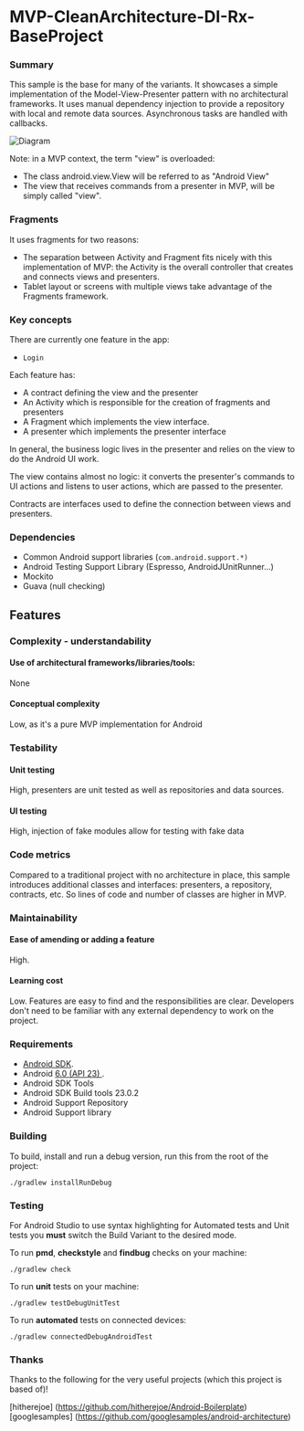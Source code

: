 # MVP-CleanArchitecture-DI-Rx-BaseProject

### Summary

This sample is the base for many of the variants. It showcases a simple
implementation of the Model-View-Presenter pattern with no architectural
frameworks. It uses manual dependency injection to provide a repository with
local and remote data sources. Asynchronous tasks are handled with callbacks.

<img src="https://github.com/googlesamples/android-architecture/wiki/images/mvp.png" alt="Diagram"/>

Note: in a MVP context, the term "view" is overloaded:

  * The class android.view.View will be referred to as "Android View"
  * The view that receives commands from a presenter in MVP, will be simply called
"view".

### Fragments

It uses fragments for two reasons:

  * The separation between Activity and Fragment fits nicely with this
implementation of MVP: the Activity is the overall controller that creates and
connects views and presenters.
  * Tablet layout or screens with multiple views take advantage of the Fragments
framework.

### Key concepts

There are currently one feature in the app:

  * <code>Login</code>

Each feature has:

  * A contract defining the view and the presenter
  * An Activity which is responsible for the creation of fragments and presenters
  * A Fragment which implements the view interface.
  * A presenter which implements the presenter interface

In general, the business logic lives in the presenter and relies on the view to
do the Android UI work.

The view contains almost no logic: it converts the presenter's commands to UI
actions and listens to user actions, which are passed to the presenter.

Contracts are interfaces used to define the connection between views and
presenters.

### Dependencies

  * Common Android support libraries (<code>com.android.support.\*)</code>
  * Android Testing Support Library (Espresso, AndroidJUnitRunner…)
  * Mockito
  * Guava (null checking)

## Features

### Complexity - understandability

#### Use of architectural frameworks/libraries/tools:

None

#### Conceptual complexity

Low, as it's a pure MVP implementation for Android

### Testability

#### Unit testing

High, presenters are unit tested as well as repositories and data sources.

#### UI testing

High, injection of fake modules allow for testing with fake data

### Code metrics

Compared to a traditional project with no architecture in place, this sample
introduces additional classes and interfaces: presenters, a repository,
contracts, etc. So lines of code and number of classes are higher in MVP.

### Maintainability

#### Ease of amending or adding a feature

High.

#### Learning cost

Low. Features are easy to find and the responsibilities are clear. Developers
don't need to be familiar with any external dependency to work on the project.



### Requirements

 - [Android SDK](http://developer.android.com/sdk/index.html).
 - Android [6.0 (API 23) ](http://developer.android.com/tools/revisions/platforms.html#6.0).
 - Android SDK Tools
 - Android SDK Build tools 23.0.2
 - Android Support Repository
 - Android Support library

### Building

To build, install and run a debug version, run this from the root of the project:

    ./gradlew installRunDebug

### Testing

For Android Studio to use syntax highlighting for Automated tests and Unit tests you **must** switch the Build Variant to the desired mode.

To run **pmd**, **checkstyle** and **findbug** checks on your machine:

    ./gradlew check

To run **unit** tests on your machine:

    ./gradlew testDebugUnitTest

To run **automated** tests on connected devices:

    ./gradlew connectedDebugAndroidTest

### Thanks

Thanks to the following for the very useful projects (which this project is based of)!

[hitherejoe] (https://github.com/hitherejoe/Android-Boilerplate)
[googlesamples] (https://github.com/googlesamples/android-architecture)
